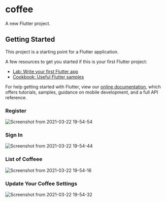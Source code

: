# coffee

A new Flutter project.

## Getting Started

This project is a starting point for a Flutter application.

A few resources to get you started if this is your first Flutter project:

- [Lab: Write your first Flutter app](https://flutter.dev/docs/get-started/codelab)
- [Cookbook: Useful Flutter samples](https://flutter.dev/docs/cookbook)

For help getting started with Flutter, view our
[online documentation](https://flutter.dev/docs), which offers tutorials,
samples, guidance on mobile development, and a full API reference.





### Register ### 


![Screenshot from 2021-03-22 19-54-54](https://user-images.githubusercontent.com/55140707/112006003-4ca9c500-8b49-11eb-8393-62988b6146f8.png)





### Sign In ###


![Screenshot from 2021-03-22 19-54-44](https://user-images.githubusercontent.com/55140707/112006023-53d0d300-8b49-11eb-9392-95e781764d92.png)





### List of Coffeee ###

![Screenshot from 2021-03-22 19-54-16](https://user-images.githubusercontent.com/55140707/112006107-6ba85700-8b49-11eb-9ff2-119ee2efe104.png)





### Update Your Coffee Settings ###

![Screenshot from 2021-03-22 19-54-32](https://user-images.githubusercontent.com/55140707/112006236-8bd81600-8b49-11eb-8224-7c4687a7afce.png)

